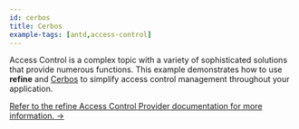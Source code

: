 ```yaml
---
id: cerbos
title: Cerbos
example-tags: [antd,access-control]
---
```


Access Control is a complex topic with a variety of sophisticated solutions that provide numerous functions. This example demonstrates how to use **refine** and [Cerbos](https://cerbos.dev/) to simplify access control management throughout your application.

[Refer to the refine Access Control Provider documentation for more information. →](/docs/api-reference/core/providers/accessControl-provider/)

<StackblitzExample path="access-control-cerbos" />
